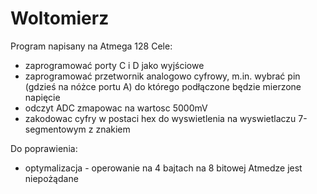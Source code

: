 # Woltomierz
Program napisany na Atmega 128
Cele:
- zaprogramować porty C i D jako wyjściowe
- zaprogramować przetwornik analogowo cyfrowy, m.in. wybrać pin (gdzieś na nóżce portu A) do którego podłączone będzie mierzone napięcie
- odczyt ADC zmapowac na wartosc 5000mV
- zakodowac cyfry w postaci hex do wyswietlenia na wyswietlaczu 7-segmentowym z znakiem

Do poprawienia:
- optymalizacja - operowanie na 4 bajtach na 8 bitowej Atmedze jest niepożądane
